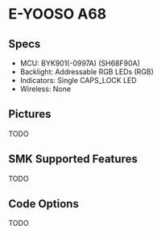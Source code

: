 # E-YOOSO A68

## Specs

- MCU: BYK901(-0997A) (SH68F90A)
- Backlight: Addressable RGB LEDs (RGB)
- Indicators: Single CAPS_LOCK LED
- Wireless: None

## Pictures
TODO

## SMK Supported Features
TODO

## Code Options
TODO
